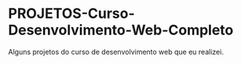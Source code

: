 # PROJETOS-Curso-Desenvolvimento-Web-Completo
Alguns projetos do curso de desenvolvimento web que eu realizei.
